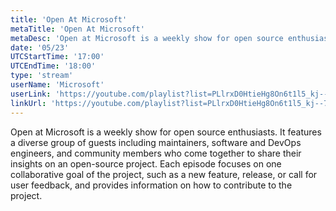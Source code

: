 ```yaml
---
title: 'Open At Microsoft'
metaTitle: 'Open At Microsoft'
metaDesc: 'Open at Microsoft is a weekly show for open source enthusiasts. It features a diverse group of guests including maintainers, software and DevOps engineers, and community members who come together to share their insights on an open-source project. Each episode focuses on one collaborative goal of the project, such as a new feature, release, or call for user feedback, and provides information on how to contribute to the project.'
date: '05/23'
UTCStartTime: '17:00'
UTCEndTime: '18:00'
type: 'stream'
userName: 'Microsoft'
userLink: 'https://youtube.com/playlist?list=PLlrxD0HtieHg8On6t1l5_kj--7PMmyfGi'
linkUrl: 'https://youtube.com/playlist?list=PLlrxD0HtieHg8On6t1l5_kj--7PMmyfGi'
---
```


Open at Microsoft is a weekly show for open source enthusiasts. It features a diverse group of guests including maintainers, software and DevOps engineers, and community members who come together to share their insights on an open-source project. Each episode focuses on one collaborative goal of the project, such as a new feature, release, or call for user feedback, and provides information on how to contribute to the project.